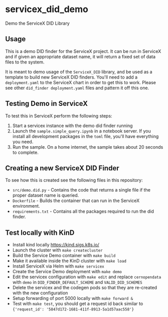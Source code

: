 # servicex_did_demo

 Demo the ServiceX DID Library

## Usage

This is a demo DID finder for the ServiceX project. It can be run in ServiceX and if given an appropriate dataset name, it will return a fixed set of data files to the system.

It is meant to demo usage of the `ServiceX_DID` library, and be used as a template to build new ServiceX DID finders. You'll need to add a `deployment.yaml` to the ServiceX chart in order to get this to work. Please see other `did_finder deployment.yaml` files and pattern it off this one.

## Testing Demo in ServiceX

To test this in ServiceX perform the following steps:

1. Start a servicex instance with the demo did finder running
1. Launch the `sample.simple_query.ipynb` in a notebook server. If you install all development packages in the `toml` file, you'll have everything you need.
1. Run the sample. On a home internet, the sample takes about 20 seconds to complete.

## Creating a new ServiceX DID Finder

To see how this is created see the following files in this repository:

* `src/demo.did.py` - Contains the code that returns a single file if the proper dataset name is queried.
* `Dockerfile` - Builds the container that can run in the ServiceX environment.
* `requirements.txt` - Contains all the packages required to run the did finder.

## Test locally with KinD

* Install kind locally <https://kind.sigs.k8s.io/>
* Launch the cluster with `make createcluster`
* Build the Service Demo container with `make build`
* Make it available inside the KinD cluster with `make load`
* Install ServiceX via Helm with `make servicex`
* Create the Service Demo deployment with `make demo`
* Edit the servicex configuration with `make edit` and replace `cernopendata` with `demo` in `DID_FINDER_DEFAULT_SCHEME` and `VALID_DID_SCHEMES`
* Delete the servicex and the codegen pods so that they are re-created with the new configuration
* Setup forwarding of port 5000 locally with `make forward &`
* Test with `make test`, you should get a request id back similar to `{'request_id': '5847d172-1681-411f-8913-5a1d57aac558'}`
